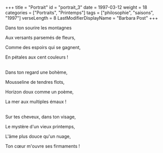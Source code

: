 +++
title = "Portrait"
id = "portrait_3"
date = 1997-03-12
weight = 18
categories = ["Portraits", "Printemps"]
tags = ["philosophie", "saisons", "1997"]
verseLength = 8
LastModifierDisplayName = "Barbara Post"
+++

Dans ton sourire les montagnes

Aux versants parsemés de fleurs,

Comme des espoirs qui se gagnent,

En pétales aux cent couleurs !

 \
Dans ton regard une bohème,

Mousseline de tendres flots,

Horizon doux comme un poème,

La mer aux multiples émaux !

 \
Sur tes cheveux, dans ton visage,

Le mystère d'un vieux printemps,

L'âme plus douce qu'un nuage,

Ton cœur m'ouvre ses firmaments !
